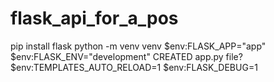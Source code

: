 # flask_api_for_a_pos

pip install flask
python -m venv venv
$env:FLASK_APP="app"
$env:FLASK_ENV="development"
CREATED app.py file?
$env:TEMPLATES_AUTO_RELOAD=1
$env:FLASK_DEBUG=1

